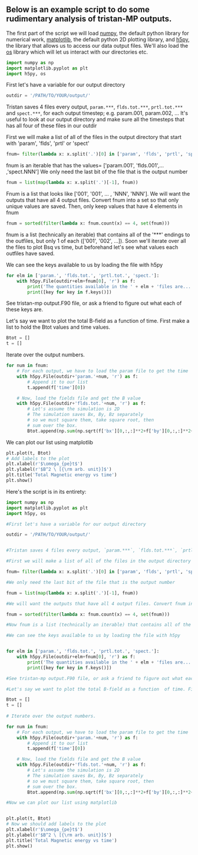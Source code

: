 ## Below is an example script to do some rudimentary analysis of tristan-MP outputs. 

The first part of the script we will load [numpy](https://www.numpy.org), the default python library for numerical work, [matplotlib](https://matplotlib.com), the default python 2D plotting library, and [h5py](https://www.h5py.org/), the library that allows us to access our data output files. We'll also load the [os](https://docs.python.org/3/library/os.html) library which will let us interact with our directories etc.

```python
import numpy as np
import matplotlib.pyplot as plt
import h5py, os
```

First let's have a variable for our output directory
```python
outdir = '/PATH/TO/YOUR/output/'
```

Tristan saves 4 files every output, `param.***`, `flds.tot.***`, `prtl.tot.***` and `spect.***`, for each output timestep; e.g. param.001, param.002, ... It's useful to look at our output directory and make sure all the timesteps that has all four of these files in our outdir

First we will make a list of all of the files in the output directory that start with 'param', 'flds', 'prtl' or 'spect'
```python
fnum= filter(lambda x: x.split('.')[0] in ['param', 'flds', 'prtl', 'spect'], os.listdir(outdir))
```
fnum is an iterable that has the values= ['param.001', 'flds.001',... ,'spect.NNN'] We only need the last bit of the file that is the output number
```python
fnum = list(map(lambda x: x.split('.')[-1], fnum))
```
Fnum is a list that looks like ['001', '001', ... , 'NNN', 'NNN']. We will want the outputs that have all 4 output files. Convert fnum into a set so that only unique values are saved. Then, only keep values that have 4 elements in fnum

```python
fnum = sorted(filter(lambda x: fnum.count(x) == 4, set(fnum)))
```
fnum is a list (technically an iterable) that contains all of the '***' endings to the outfiles, but only 1 of each (['001', '002', ...]). Soon we'll iterate over all the files to plot Bsq vs time, but beforehand let's see what values each outfiles have saved.

We can see the keys available to us by loading the file with h5py

```python
for elm in ['param.', 'flds.tot.', 'prtl.tot.', 'spect.']:
    with h5py.File(outdir+elm+fnum[0], 'r') as f:
        print('The quantities available in the ' + elm + 'files are...')
        print([key for key in f.keys()])
```

See tristan-mp output.F90 file, or ask a friend to figure out what each of these keys are.

Let's say we want to plot the total B-field as a function  of time. First make a list to hold the Btot values and time values.
```python
Btot = []
t = []
```
Iterate over the output numbers.
```python
for num in fnum:
    # For each output, we have to load the param file to get the time
    with h5py.File(outdir+'param.'+num, 'r') as f:
        # Append it to our list
		t.append(f['time'][0])

    # Now, load the fields file and get the B value
    with h5py.File(outdir+'flds.tot.'+num, 'r') as f:
        # Let's assume the simulation is 2D
		# The simulation saves Bx, By, Bz separately
		# so we must square them, take square root, then
		# sum over the box.
        Btot.append(np.sum(np.sqrt(f['bx'][0,:,:]**2+f['by'][0,:,:]**2+f['bz'][0,:,:]**2)))
```
We can plot our list using matplotlib

```python
plt.plot(t, Btot)
# Add labels to the plot
plt.xlabel(r'$\omega_{pe}t$')
plt.ylabel(r'$B^2 \ [{\rm arb. unit}]$')
plt.title('Total Magnetic energy vs time')
plt.show()
```

Here's the script is in its entirety:

```python
import numpy as np
import matplotlib.pyplot as plt
import h5py, os

#First let's have a variable for our output directory

outdir = '/PATH/TO/YOUR/output/'


#Tristan saves 4 files every output, `param.***`, `flds.tot.***`, `prtl.tot.***` and `spect.***`, for each output timestep; e.g. param.001 param.002, ... It's useful to look at our output directory and make sure all the timesteps that has all four of these files in our outdir

#First we will make a list of all of the files in the output directory that start with 'param', 'flds', 'prtl' or 'spect'

fnum= filter(lambda x: x.split('.')[0] in ['param', 'flds', 'prtl', 'spect'], os.listdir(outdir))

#We only need the last bit of the file that is the output number

fnum = list(map(lambda x: x.split('.')[-1], fnum))

#We will want the outputs that have all 4 output files. Convert fnum into a set so that only unique values are saved. Then, only keep values that have 4 elements in fnum

fnum = sorted(filter(lambda x: fnum.count(x) == 4, set(fnum)))

#Now fnum is a list (technically an iterable) that contains all of the '***' endings to the outfiles. Soon we'll iterate over all the files to plot Bsq vs time, but beforehand let's see what values each outfiles have saved.

#We can see the keys available to us by loading the file with h5py


for elm in ['param.', 'flds.tot.', 'prtl.tot.', 'spect.']:
    with h5py.File(outdir+elm+fnum[0], 'r') as f:
        print('The quantities available in the ' + elm + 'files are...')
        print([key for key in f.keys()])

#See tristan-mp output.F90 file, or ask a friend to figure out what each of these keys are.

#Let's say we want to plot the total B-field as a function  of time. First make a list to hold the Btot values and time values.

Btot = []
t = []
 
# Iterate over the output numbers.

for num in fnum:
    # For each output, we have to load the param file to get the time
    with h5py.File(outdir+'param.'+num, 'r') as f:
        # Append it to our list
        t.append(f['time'][0])

    # Now, load the fields file and get the B value
    with h5py.File(outdir+'flds.tot.'+num, 'r') as f:
        # Let's assume the simulation is 2D
        # The simulation saves Bx, By, Bz separately
        # so we must square them, take square root, then
        # sum over the box.
        Btot.append(np.sum(np.sqrt(f['bx'][0,:,:]**2+f['by'][0,:,:]**2+f['bz'][0,:,:]**2)))

#Now we can plot our list using matplotlib


plt.plot(t, Btot)
# Now we should add labels to the plot
plt.xlabel(r'$\omega_{pe}t$')
plt.ylabel(r'$B^2 \ [{\rm arb. unit}]$')
plt.title('Total Magnetic energy vs time')
plt.show()
```